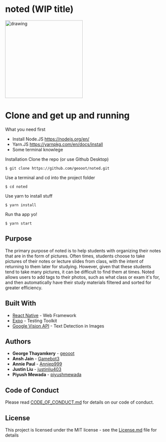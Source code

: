 # noted (WIP title)

<img src="https://s3.amazonaws.com/sharkplayers/NotedLoad.JPG?key=value" alt="drawing" width="250"/>

# Clone and get up and running

What you need first
- Install Node.JS https://nodejs.org/en/
- Yarn.JS https://yarnpkg.com/en/docs/install
- Some terminal knowlege

Installation
Clone the repo (or use Github Desktop)
```
$ git clone https://github.com/geooot/noted.git
```
Use a terminal and cd into the project folder
```
$ cd noted
```
Use yarn to install stuff
```
$ yarn install
```
Run tha app yo!
```
$ yarn start
```

## Purpose
The primary purpose of noted is to help students with organizing their notes that are in the form of pictures. Often times, students choose to take pictures of their notes or lecture slides from class, with the intent of returning to them later for studying. However, given that these students tend to take many pictures, it can be difficult to find them at times. Noted allows users to add tags to their photos, such as what class or exam it's for, and then automatically have their study materials filtered and sorted for greater efficiency.

## Built With

* [React Native](https://facebook.github.io/react-native/) - Web Framework
* [Expo](https://expo.io/) - Testing Toolkit
* [Google Vision API](https://cloud.google.com/vision/) - Text Detection in Images

## Authors
* **George Thayamkery** - [geooot](https://github.com/geooot)
* **Ansh Jain** - [Gamebot3](https://github.com/Gamebot3)
* **Annie Paul** - [Anniep999](https://github.com/Anniep999)
* **Justin Liu** - [justinliu403](https://github.com/justinliu403)
* **Piyush Mewada** - [piyushmewada](https://github.com/piyushmewada)

## Code of Conduct

Please read [CODE_OF_CONDUCT.md](CODE_OF_CONDUCT.md) for details on our code of conduct.

## License

This project is licensed under the MIT license - see the [License.md](License.md) file for details


